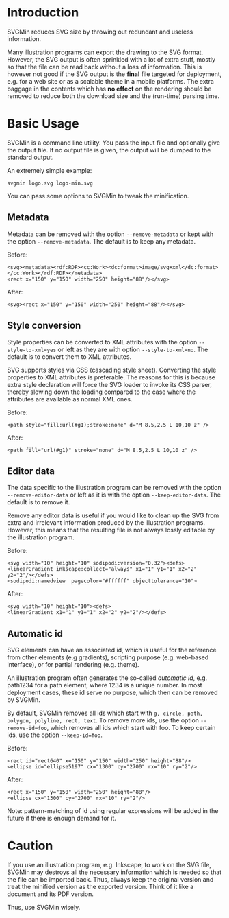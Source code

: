 # Introduction #

SVGMin reduces SVG size by throwing out redundant and useless information.

Many illustration programs can export the drawing to the SVG format. However, the SVG output is often sprinkled with a lot of extra stuff, mostly so that the file can be read back without a loss of information. This is however not good if the SVG output is the **final** file targeted for deployment, e.g. for a web site or as a scalable theme in a mobile platforms. The extra baggage in the contents which has **no effect** on the rendering should be removed to reduce both the download size and the (run-time) parsing time.

# Basic Usage #

SVGMin is a command line utility. You pass the input file and optionally give the output file. If no output file is given, the output will be dumped to the standard output.

An extremely simple example:

```
svgmin logo.svg logo-min.svg
```

You can pass some options to SVGMin to tweak the minification.

## Metadata ##

Metadata can be removed with the option `--remove-metadata` or kept with the option `--remove-metadata`. The default is to keep any metadata.

Before:

```
<svg><metadata><rdf:RDF><cc:Work><dc:format>image/svg+xml</dc:format>
</cc:Work></rdf:RDF></metadata>
<rect x="150" y="150" width="250" height="88"/></svg>
```

After:

```
<svg><rect x="150" y="150" width="250" height="88"/></svg>
```

## Style conversion ##

Style properties can be converted to XML attributes with the option `--style-to-xml=yes` or left as they are with option `--style-to-xml=no`. The default is to convert them to XML attributes.

SVG supports styles via CSS (cascading style sheet). Converting the style properties to XML attributes is preferable. The reasons for this is because extra style declaration will force the SVG loader to invoke its CSS parser, thereby slowing down the loading compared to the case where the attributes are available as normal XML ones.

Before:

```
<path style="fill:url(#g1);stroke:none" d="M 8.5,2.5 L 10,10 z" />
```

After:

```
<path fill="url(#g1)" stroke="none" d="M 8.5,2.5 L 10,10 z" />
```

## Editor data ##

The data specific to the illustration program can be removed with the option `--remove-editor-data` or left as it is with the option `--keep-editor-data`. The default is to
remove it.

Remove any editor data is useful if you would like to clean up the SVG from extra and irrelevant information produced by the illustration programs. However, this means that the resulting file is not always lossly editable by the illustration program.

Before:

```
<svg width="10" height="10" sodipodi:version="0.32"><defs>
<linearGradient inkscape:collect="always" x1="1" y1="1" x2="2" y2="2"/></defs>
<sodipodi:namedview  pagecolor="#ffffff" objecttolerance="10">
```

After:

```
<svg width="10" height="10"><defs>
<linearGradient x1="1" y1="1" x2="2" y2="2"/></defs>
```

## Automatic id ##

SVG elements can have an associated id, which is useful for the reference from other elements (e.g gradients), scripting purpose (e.g. web-based interface), or for partial rendering (e.g. theme).

An illustration program often generates the so-called _automatic id_, e.g. path1234 for a path element, where 1234 is a unique number. In most deployment cases, these id serve no purpose, which then can be removed by SVGMin.

By default, SVGMin removes all ids which start with `g, circle, path, polygon, polyline, rect, text`. To remove more ids, use the option `--remove-id=foo`, which removes all ids which start with foo. To keep certain ids, use the option `--keep-id=foo`.

Before:

```
<rect id="rect640" x="150" y="150" width="250" height="88"/>
<ellipse id="ellipse5197" cx="1300" cy="2700" rx="10" ry="2"/>
```

After:

```
<rect x="150" y="150" width="250" height="88"/>
<ellipse cx="1300" cy="2700" rx="10" ry="2"/>
```

Note: pattern-matching of id using regular expressions will be added in the future if there is enough demand for it.

# Caution #

If you use an illustration program, e.g. Inkscape, to work on the SVG file, SVGMin may destroys all the necessary information which is needed so that the file can be imported back. Thus, always keep the original version and treat the minified version as the exported version. Think of it like a document and its PDF version.

Thus, use SVGMin wisely.